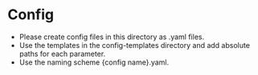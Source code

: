# Config
- Please create config files in this directory as .yaml files. 
- Use the templates in the config-templates directory and add absolute paths for each parameter.
- Use the naming scheme {config name}.yaml.
